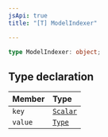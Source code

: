 ```yaml
---
jsApi: true
title: "[T] ModelIndexer"

---
```

```ts
type ModelIndexer: object;
```

## Type declaration

| Member | Type |
| :------ | :------ |
| `key` | [`Scalar`](../interfaces/Scalar.md) |
| `value` | [`Type`](Type.md) |
